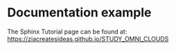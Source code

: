 # Documentation example

The Sphinx Tutorial page can be found at:
https://ziacreatesideas.github.io/STUDY_OMNI_CLOUDS


